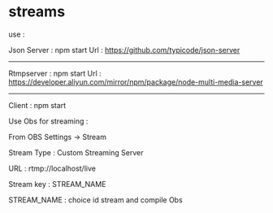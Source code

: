 # streams


use : 

Json Server : npm start
Url : https://github.com/typicode/json-server

***********************************************
Rtmpserver : npm start
Url : https://developer.aliyun.com/mirror/npm/package/node-multi-media-server

********************************************************
Client : npm start


Use Obs for streaming : 

From OBS
Settings -> Stream

Stream Type : Custom Streaming Server

URL : rtmp://localhost/live

Stream key : STREAM_NAME 

STREAM_NAME : choice id stream and compile Obs